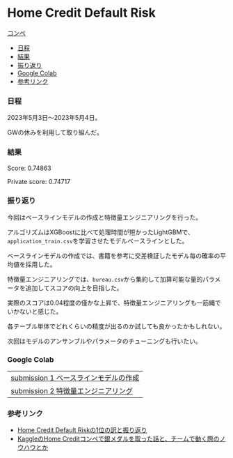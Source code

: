 # Home Credit Default Risk

[コンペ](https://www.kaggle.com/competitions/home-credit-default-risk)

- [日程](#日程)
- [結果](#結果)
- [振り返り](#振り返り)
- [Google Colab](#google-colab)
- [参考リンク](#参考リンク)

### 日程

2023年5月3日〜2023年5月4日。

GWの休みを利用して取り組んだ。

### 結果

Score: 0.74863

Private score: 0.74717

### 振り返り

今回はベースラインモデルの作成と特徴量エンジニアリングを行った。

アルゴリズムはXGBoostに比べて処理時間が短かったLightGBMで、`application_train.csv`を学習させたモデルベースラインとした。

ベースラインモデルの作成では、書籍を参考に交差検証したモデル毎の確率の平均値を採用した。

特徴量エンジニアリングでは、`bureau.csv`から集約して加算可能な量的パラメータを追加してスコアの向上を目指した。

実際のスコアは0.04程度の僅かな上昇で、特徴量エンジニアリングも一筋縄でいかないと感じた。

各テーブル単体でどれくらいの精度が出るのか試しても良かったかもしれない。

次回はモデルのアンサンブルやパラメータのチューニングも行いたい。

### Google Colab

| |
| - |
| [submission 1 ベースラインモデルの作成](https://colab.research.google.com/drive/1rSySMOeWTKt_H1u-Nni-8SCVOj3AJqpi) | 
| [submission 2 特徴量エンジニアリング](https://colab.research.google.com/drive/1GyctB5CO0EuFHLKXfN0M0WYsMGoIHTni) | 

### 参考リンク

- [Home Credit Default Riskの1位の訳と振り返り](https://qiita.com/sh-tatsuno/items/8eca6fbf1de5e66794f0)
- [KaggleのHome Creditコンペで銀メダルを取った話と、チームで動く際のノウハウとか](https://amalog.hateblo.jp/entry/kaggle-home-credit)
